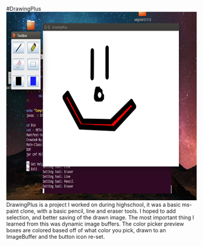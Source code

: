 #DrawingPlus
<img src="media/ScreenShot.png" width="600" height="500" />
DrawingPlus is a project I worked on during highschool, it was a basic ms-paint
clone, with a basic pencil, line and eraser tools. I hoped to add selection, and
better saving of the drawn image. The most important thing I learned from this was
dynamic image buffers. The color picker preview boxes are colored based off of
what color you pick, drawn to an ImageBuffer and the button icon re-set.

